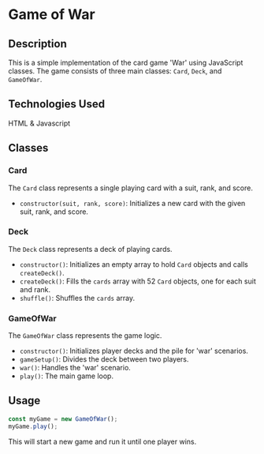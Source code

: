 # Game of War

## Description

This is a simple implementation of the card game 'War' using JavaScript classes. The game consists of three main classes: `Card`, `Deck`, and `GameOfWar`.

## Technologies Used

HTML & Javascript

## Classes

### Card

The `Card` class represents a single playing card with a suit, rank, and score.

- `constructor(suit, rank, score)`: Initializes a new card with the given suit, rank, and score.

### Deck

The `Deck` class represents a deck of playing cards.

- `constructor()`: Initializes an empty array to hold `Card` objects and calls `createDeck()`.
- `createDeck()`: Fills the `cards` array with 52 `Card` objects, one for each suit and rank.
- `shuffle()`: Shuffles the `cards` array.

### GameOfWar

The `GameOfWar` class represents the game logic.

- `constructor()`: Initializes player decks and the pile for 'war' scenarios.
- `gameSetup()`: Divides the deck between two players.
- `war()`: Handles the 'war' scenario.
- `play()`: The main game loop.

## Usage

```javascript
const myGame = new GameOfWar();
myGame.play();
```

This will start a new game and run it until one player wins.
